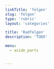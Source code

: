 ```yaml
---
linkTitle: 'felgen'
slug: 'felgen'
type: 'rubric'
layout: 'categories'

title: 'Radfelgen' 
description: 'TODO'

menu:
  - aside_parts


---
```

